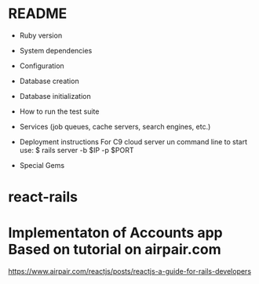 # README


* Ruby version

* System dependencies

* Configuration

* Database creation

* Database initialization

* How to run the test suite

* Services (job queues, cache servers, search engines, etc.)

* Deployment instructions
For C9 cloud server un command line to start use:
$ rails server -b $IP -p $PORT

* Special Gems
# react-rails

# Implementaton of Accounts app Based on tutorial on airpair.com
https://www.airpair.com/reactjs/posts/reactjs-a-guide-for-rails-developers


